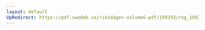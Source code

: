 ```yaml
---
layout: default
UpRedirect: https://pdf.swedeb.se/riksdagen-volumeG-pdf/199293/reg_199293_AU/reg_199293_AU_0009.pdf
---
```

